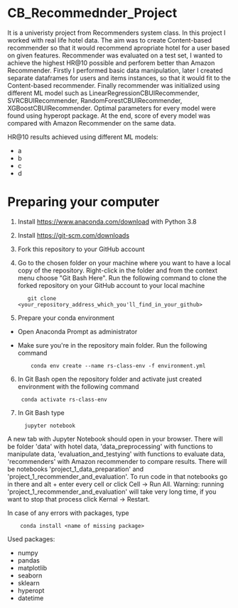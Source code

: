 # CB_Recommednder_Project

It is a univeristy project from Recommenders system class. In this project I worked with real life hotel data. The aim was to create Content-based recommender so that it would recommend apropriate hotel for a user based on given features. Recommender was evaluated on a test set, I wanted to achieve the highest HR@10 possible and perforem better than Amazon Recommender. Firstly I performed basic data manipulation, later I created separate dataframes for users and items instances, so that it would fit to the Content-based recommender. Finally recommender was initialized using different ML model such as LinearRegressionCBUIRecommender, SVRCBUIRecommender, RandomForestCBUIRecommender, XGBoostCBUIRecommender. Optimal parameters for every model were found using hyperopt package. At the end, score of every model was compared with Amazon Recommender on the same data.

HR@10 results achieved using different ML models:
- a 
- b
- c
- d

# Preparing your computer
1. Install https://www.anaconda.com/download with Python 3.8
2. Install https://git-scm.com/downloads
3. Fork this repository to your GitHub account
4. Go to the chosen folder on your machine where you want to have a local copy of the repository. Right-click in the folder and from the context menu choose "Git Bash Here". Run the following command to clone the forked repository on your GitHub account to your local machine

          git clone <your_repository_address_which_you'll_find_in_your_github>

5. Prepare your conda environment
- Open Anaconda Prompt as administrator
- Make sure you're in the repository main folder. Run the following command

          conda env create --name rs-class-env -f environment.yml
6. In Git Bash open the repository folder and activate just created environment with the following command

        conda activate rs-class-env
        
7. In Git Bash type

         jupyter notebook
         
A new tab with Jupyter Notebook should open in your browser. There will be folder 'data' with hotel data, 'data_preprocessing' with functions to manipulate data, 'evaluation_and_testying' with functions to evaluate data, 'recommenders' with Amazon recommender to compare results. There will be notebooks 'project_1_data_preparation' and 'project_1_recommender_and_evaluation'. To run code in that notebooks go in there and alt + enter every cell or click Cell -> Run All. Warning: running 'project_1_recommender_and_evaluation' will take very long time, if you want to stop that process click Kernal -> Restart. 

In case of any errors with packages, type

        conda install <name of missing package>
  
Used packages:
- numpy
- pandas
- matplotlib
- seaborn
- sklearn
- hyperopt
- datetime
